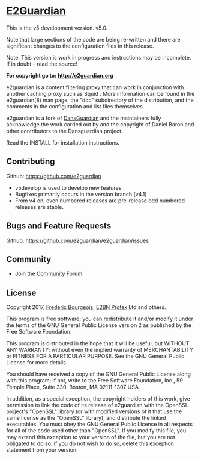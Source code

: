 # [E2Guardian](http://e2guardian.org)

This is the v5 development version.  v5.0.  

Note that large sections of the code are being re-written and there are
significant changes to the configuration files in this release.

Note: This version is work in progress and instructions 
may be incomplete.   If in doubt - read the source!

**For copyright go to: http://e2guardian.org**

e2guardian is a content filtering proxy that can work in conjunction with another
caching proxy such as Squid . More information can be found in the
e2guardian(8) man page, the "doc" subdirectory of the distribution, and the
comments in the configuration and list files themselves.

e2guardian is a fork of [DansGuardian](http://dansguardian.org) and the maintainers fully acknowledge
the work carried out by and the copyright of Daniel Baron and other
contributors to the Dansguardian project.

Read the INSTALL for installation instructions.

## Contributing

Github: https://github.com/e2guardian

*	v5develop is used to develop new features
*	Bugfixes primarily occurs in the version branch (v4.1)
*	From v4 on, even numbered releases are pre-release
		odd numbered releases are stable.

## Bugs and Feature Requests

Github: https://github.com/e2guardian/e2guardian/issues

## Community

*	 Join the [Community
    Forum](https://groups.google.com/forum/#!forum/e2guardian).

## License

Copyright 2017, [Frederic Bourgeois](http://numsys.eu), [E2BN Protex](http://protex.e2bn.org) Ltd and others.

This program is free software; you can redistribute it and/or modify
it under the terms of the GNU General Public License version 2 as
published by the Free Software Foundation.

This program is distributed in the hope that it will be useful,
but WITHOUT ANY WARRANTY; without even the implied warranty of
MERCHANTABILITY or FITNESS FOR A PARTICULAR PURPOSE.  See the
GNU General Public License for more details.

You should have received a copy of the GNU General Public License
along with this program; if not, write to the Free Software
Foundation, Inc., 59 Temple Place, Suite 330, Boston, MA  02111-1307  USA

In addition, as a special exception, the copyright holders
of this work, give permission to link the code of its release of e2guardian
with the OpenSSL project's "OpenSSL" library (or with modified versions of
it that use the same license as the "OpenSSL" library), and distribute the
linked executables.  You must obey the GNU General Public License in all
respects for all of the code used other than "OpenSSL".  If you modify this
file, you may extend this exception to your version of the file, but you are
not obligated to do so.  If you do not wish to do so, delete this exception
statement from your version.
